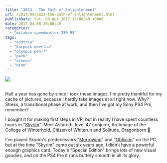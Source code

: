 ```yaml
---
title: "3823 - The Path of Enlightenment"
url: /2017/04/3823-the-path-of-enlightenment.html
publishDate: Sat, 08 Apr 2017 18:00:49 +0000
date: 2017-04-08 20:00:49
categories: 
  - "mitakon-speedmaster-250-95"
tags: 
  - "austria"
  - "kurpark-oberlaa"
  - "olympus-pen-f"
  - "park"
  - "vienna"
  - "wien"
---
```

<div class="container">
<div class="center"><a target="_blank" href="https://d25zfm9zpd7gm5.cloudfront.net/1200x1200/2016/20160925_174131_lr.jpg"><img class="webfeedsFeaturedVisual" src="https://d25zfm9zpd7gm5.cloudfront.net/0600x0600/2016/20160925_174131_lr.jpg" /></a></div>
</div>
<br />

Half a year has gone by since I took these images. I'm pretty thankful for my cache of pictures, because I hardly take images at all right now. Why? Stress, a transitional phase at work, and then I've got my Sony PS4 Pro, remember?

I bought it for making first steps in VR, but in reality I have spent countless hours in "<a href="https://elderscrolls.bethesda.net/skyrim/" target="_blank">Skyrim</a>". Meet Astaroth, level 47 conjurer, Archmage of the College of Winterhold, Citizen of Whiterun and Solitude, Dragonborn 🙂

I've played Skyrim's predecessors "<a href="https://elderscrolls.bethesda.net/morrowind/" target="_blank">Morrowind</a>" and "<a href="https://elderscrolls.bethesda.net/oblivion/" target="_blank">Oblivion</a>" on the PC, but at the time "Skyrim" came out six years ago, I didn't have a powerful enough graphics card. Today's "Special Edition" brings lots of new visual goodies, and on the PS4 Pro it runs buttery smooth in all its glory.
